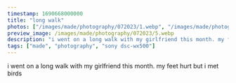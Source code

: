 ```yaml
---
timestamp: 1690668000000
title: "long walk"
photos: ["/images/made/photography/072023/1.webp", "/images/made/photography/072023/2.webp", "/images/made/photography/072023/3.webp", "/images/made/photography/072023/4.webp", "/images/made/photography/072023/5.webp", "/images/made/photography/072023/6.webp"]
preview_image: /images/made/photography/072023/5.webp
description: "i went on a long walk with my girlfriend this month. my feet hurt but i met birds"
tags: ["made", "photography", "sony dsc-wx500"]
---
```

i went on a long walk with my girlfriend this month. my feet hurt but i met birds